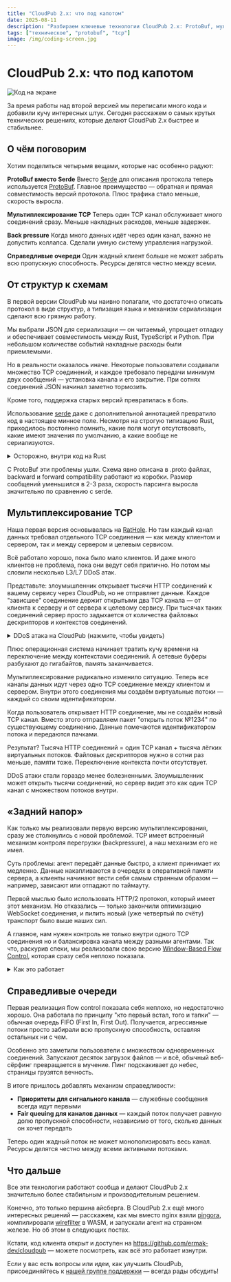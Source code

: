 ```yaml
---
title: "CloudPub 2.x: что под капотом"
date: 2025-08-11
description: "Разбираем ключевые технологии CloudPub 2.x: ProtoBuf, мультиплексирование TCP, backpressure и справедливые очереди"
tags: ["техническое", "protobuf", "tcp"]
image: /img/coding-screen.jpg
---
```


# CloudPub 2.x: что под капотом

![Код на экране](/img/coding-screen.jpg)

За время работы над второй версией мы переписали много кода и добавили кучу интересных штук. Сегодня расскажем о самых крутых технических решениях, которые делают CloudPub 2.x быстрее и стабильнее.

## О чём поговорим

Хотим поделиться четырьмя вещами, которые нас особенно радуют:

**ProtoBuf вместо Serde**
Вместо [Serde](https://serde.rs/) для описания протокола теперь используется [ProtoBuf](https://protobuf.dev/). Главное преимущество — обратная и прямая совместимость версий протокола. Плюс трафика стало меньше, скорость выросла.

**Мультиплексирование TCP**
Теперь один TCP канал обслуживает много соединений сразу. Меньше накладных расходов, меньше задержек.

**Back pressure**
Когда много данных идёт через один канал, важно не допустить коллапса. Сделали умную систему управления нагрузкой.

**Справедливые очереди**
Один жадный клиент больше не может забрать всю пропускную способность. Ресурсы делятся честно между всеми.

<!-- truncate -->

## От структур к схемам

В первой версии CloudPub мы наивно полагали, что достаточно описать протокол в виде структур, а типизация языка и механизм сериализации сделают всю грязную работу.

Мы выбрали JSON для сериализации — он читаемый, упрощает отладку и обеспечивает совместимость между Rust, TypeScript и Python. При небольшом количестве событий накладные расходы были приемлемыми.

Но в реальности оказалось иначе. Некоторые пользователи создавали множество TCP соединений, и каждое требовало передачи минимум двух сообщений — установка канала и его закрытие. При сотнях соединений JSON начинал заметно тормозить.

Кроме того, поддержка старых версий превратилась в боль.

Использование [serde](https://serde.rs/) даже с дополнительной аннотацией превратило код в настоящее минное поле. Несмотря на строгую типизацию Rust, приходилось постоянно помнить, какие поля могут отсутствовать, какие имеют значения по умолчанию, а какие вообще не сериализуются.

<details>
<summary>Осторожно, внутри код на Rust</summary>

```rust
// JSON сериализация с проблемами
use serde::{Deserialize, Serialize};
use serde_json;

// Структура для приёма данных
#[derive(Debug, Serialize, Deserialize)]
struct Msg {
    // 1) ОШИБКА: нет #[serde(default)] → если в данных пропущено "id", десериализация упадёт
    id: u32,

    // 2) ОШИБКА: нет Option<String> → если в данных пропущено "name", десериализация упадёт
    name: String,

    // 3) enum-поле: неизвестный вариант также вызовет ошибку
    status: Status,
}

#[derive(Debug, Serialize, Deserialize)]
enum Status {
    Ok,
    Error,
}

fn main() {
    // Пример 1: пропущено "id"
    let j1 = r#"{ "name":"Alice", "status":"Ok" }"#;
    let r1 = serde_json::from_str::<Msg>(j1);
    assert!(r1.is_err());
    // ← Ошибка: missing field `id`

    // Пример 2: пропущено "name"
    let j2 = r#"{ "id":1, "status":"Error" }"#;
    let r2 = serde_json::from_str::<Msg>(j2);
    assert!(r2.is_err());
    // ← Ошибка: missing field `name`

    // Пример 3: неизвестный вариант enum
    let j3 = r#"{ "id":5, "name":"Bob", "status":"Unknown" }"#;
    let r3 = serde_json::from_str::<Msg>(j3);
    assert!(r3.is_err());
    // ← Ошибка: unknown variant `Unknown`, expected `Ok` or `Error`
}
```

</details>

С ProtoBuf эти проблемы ушли. Схема явно описана в .proto файлах, backward и forward compatibility работают из коробки. Размер сообщений уменьшился в 2-3 раза, скорость парсинга выросла значительно по сравнению с serde.

## Мультиплексирование TCP

Наша первая версия основывалась на [RatHole](https://github.com/rathole-org/rathole). Но там каждый канал данных требовал отдельного TCP соединения — как между клиентом и сервером, так и между сервером и целевым сервисом.

Всё работало хорошо, пока было мало клиентов. И даже много клиентов не проблема, пока они ведут себя прилично. Но потом мы словили несколько L3/L7 DDoS атак.

Представьте: злоумышленник открывает тысячи HTTP соединений к вашему сервису через CloudPub, но не отправляет данные. Каждое "зависшее" соединение держит открытыми два TCP канала — от клиента к серверу и от сервера к целевому сервису. При тысячах таких соединений сервер просто задыхается от количества файловых дескрипторов и контекстов соединений.

<details>
<summary>DDoS атака на CloudPub (нажмите, чтобы увидеть)</summary>

![DDoS атака на CloudPub](/img/ddos.png)
</details>

Плюс операционная система начинает тратить кучу времени на переключение между контекстами соединений. А сетевые буферы разбухают до гигабайтов, память заканчивается.

Мультиплексирование радикально изменило ситуацию. Теперь все каналы данных идут через одно TCP соединение между клиентом и сервером. Внутри этого соединения мы создаём виртуальные потоки — каждый со своим идентификатором.

Когда пользователь открывает HTTP соединение, мы не создаём новый TCP канал. Вместо этого отправляем пакет "открыть поток №1234" по существующему соединению. Данные помечаются идентификатором потока и передаются пачками.

Результат? Тысяча HTTP соединений = один TCP канал + тысяча лёгких виртуальных потоков. Файловых дескрипторов нужно в сотни раз меньше, памяти тоже. Переключение контекста почти отсутствует.

DDoS атаки стали гораздо менее болезненными. Злоумышленник может открыть тысячи соединений, но сервер видит это как один TCP канал с множеством потоков внутри.

## «Задний напор»

Как только мы реализовали первую версию мультиплексирования, сразу же столкнулись с новой проблемой. TCP имеет встроенный механизм контроля перегрузки (backpressure), а наш механизм его не имел.

Суть проблемы: агент передаёт данные быстро, а клиент принимает их медленно. Данные накапливаются в очередях в оперативной памяти сервера, а клиенты начинают вести себя самым странным образом — например, зависают или отпадают по таймауту.

Первой мыслью было использовать HTTP/2 протокол, который имеет этот механизм. Но отказались — только закончили оптимизацию WebSocket соединения, и пилить новый (уже четвертый по счёту) транспорт было выше наших сил.

А главное, нам нужен контроль не только внутри одного TCP соединения но и балансировка канала между разными агентами. Так что, раскурив спеки, мы реализовали свою версию [Window-Based Flow Control](https://en.wikipedia.org/wiki/Sliding_window_protocol), которая сразу себя неплохо показала.

<details>
<summary>Как это работает</summary>

Представьте, что вы стримите 4K видео через интернет с ограниченной скоростью. Если пытаться отправлять данные быстрее, чем позволяет канал, буферы переполнятся, начнутся потери пакетов и задержки.

Поэтому мы используем "скользящее окно" — отправляем только определённый объём данных (например, 1 МБ), а затем ждём подтверждения, что эти данные успешно получены и обработаны. Только после этого отправляем следующую порцию.

Если получатель обрабатывает данные медленно (например, из-за слабого процессора или загруженной сети), он не отправляет подтверждение, и мы приостанавливаем передачу. Как только он справится с текущей порцией и будет готов принимать дальше — отправит сигнал, и окно "проскользит" вперёд для новой порции данных.
</details>

## Справедливые очереди

Первая реализация flow control показала себя неплохо, но недостаточно хорошо. Она работала по принципу "кто первый встал, того и тапки" — обычная очередь FIFO (First In, First Out). Получается, агрессивные потоки просто забирали всю пропускную способность, оставляя остальных ни с чем.

Особенно это заметили пользователи с множеством одновременных соединений. Запускают десяток загрузок файлов — и всё, обычный веб-сёрфинг превращается в мучение. Пинг подскакивает до небес, страницы грузятся вечность.


В итоге пришлось добавлять механизм справедливости:
- **Приоритеты для сигнального канала** — служебные сообщения всегда идут первыми
- **Fair queuing для каналов данных** — каждый поток получает равную долю пропускной способности, независимо от того, сколько данных он хочет передать

Теперь один жадный поток не может монополизировать весь канал. Ресурсы делятся честно между всеми активными потоками.

## Что дальше

Все эти технологии работают сообща и делают CloudPub 2.x значительно более стабильным и производительным решением.

Конечно, это только вершина айсберга. В CloudPub 2.x ещё много интересных решений — расскажем, как мы вместо nginx взяли [pingora](https://github.com/cloudflare/pingora), компилировали [wirefilter](https://github.com/cloudflare/wirefilter) в WASM, и запускали агент на странном железе. Но об этом в следующих постах.

Кстати, код клиента открыт и доступен на https://github.com/ermak-dev/cloudpub — можете посмотреть, как всё это работает изнутри.

Если у вас есть вопросы или идеи, как улучшить CloudPub, присоединяйтесь к [нашей группе поддержки](https://t.me/cloudpub_support) — всегда рады обсудить!
